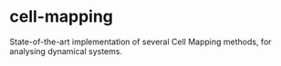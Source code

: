 # cell-mapping
State-of-the-art implementation of several Cell Mapping methods, for analysing dynamical systems.

